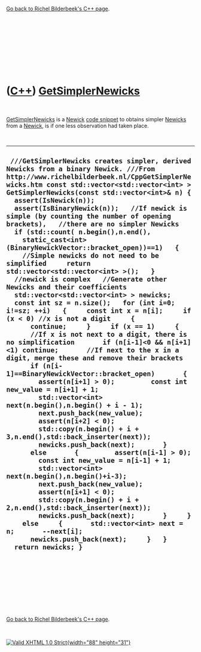

[Go back to Richel Bilderbeek's C++ page](Cpp.htm).

 

 

 

 

 

([C++](Cpp.htm)) [GetSimplerNewicks](CppGetSimplerNewicks.htm)
==============================================================

 

[GetSimplerNewicks](CppGetSimplerNewicks.htm) is a
[Newick](CppNewick.htm) [code snippet](CppCodeSnippets.htm) to obtains
simpler [Newicks](CppNewick.htm) from a [Newick](CppNewick.htm), is if
one less observation had taken place.

 

  --------------------------------------------------------------------------------------------------------------------------------------------------------------------------------------------------------------------------------------------------------------------------------------------------------------------------------------------------------------------------------------------------------------------------------------------------------------------------------------------------------------------------------------------------------------------------------------------------------------------------------------------------------------------------------------------------------------------------------------------------------------------------------------------------------------------------------------------------------------------------------------------------------------------------------------------------------------------------------------------------------------------------------------------------------------------------------------------------------------------------------------------------------------------------------------------------------------------------------------------------------------------------------------------------------------------------------------------------------------------------------------------------------------------------------------------------------------------------------------------------------------------------------------------------------------------------------------------------------------------------------------------------------------------------------------------------------------------------------------------------------------------------------------------------------------------------------------------------------------------------------------------------------------------------------------
  ` ///GetSimplerNewicks creates simpler, derived Newicks from a binary Newick. ///From http://www.richelbilderbeek.nl/CppGetSimplerNewicks.htm const std::vector<std::vector<int> > GetSimplerNewicks(const std::vector<int>& n) {   assert(IsNewick(n));   assert(IsBinaryNewick(n));   //If newick is simple (by counting the number of opening brackets),   //there are no simpler Newicks   if (std::count( n.begin(),n.end(),     static_cast<int>(BinaryNewickVector::bracket_open))==1)   {     //Simple newicks do not need to be simplified     return std::vector<std::vector<int> >();   }   //newick is complex   //Generate other Newicks and their coefficients   std::vector<std::vector<int> > newicks;   const int sz = n.size();   for (int i=0; i!=sz; ++i)   {     const int x = n[i];     if (x < 0) //x is not a digit     {       continue;     }     if (x == 1)     {       //If x is not next to a digit, there is no simplification       if (n[i-1]<0 && n[i+1]<1) continue;       //If next to the x in a digit, merge these and remove their brackets       if (n[i-1]==BinaryNewickVector::bracket_open)       {         assert(n[i+1] > 0);         const int new_value = n[i+1] + 1;         std::vector<int> next(n.begin(),n.begin() + i - 1);         next.push_back(new_value);         assert(n[i+2] < 0);         std::copy(n.begin() + i + 3,n.end(),std::back_inserter(next));         newicks.push_back(next);       }       else       {         assert(n[i-1] > 0);         const int new_value = n[i-1] + 1;         std::vector<int> next(n.begin(),n.begin()+i-3);         next.push_back(new_value);         assert(n[i+1] < 0);         std::copy(n.begin() + i + 2,n.end(),std::back_inserter(next));         newicks.push_back(next);       }     }     else     {       std::vector<int> next = n;       --next[i];       newicks.push_back(next);     }   }   return newicks; }`
  --------------------------------------------------------------------------------------------------------------------------------------------------------------------------------------------------------------------------------------------------------------------------------------------------------------------------------------------------------------------------------------------------------------------------------------------------------------------------------------------------------------------------------------------------------------------------------------------------------------------------------------------------------------------------------------------------------------------------------------------------------------------------------------------------------------------------------------------------------------------------------------------------------------------------------------------------------------------------------------------------------------------------------------------------------------------------------------------------------------------------------------------------------------------------------------------------------------------------------------------------------------------------------------------------------------------------------------------------------------------------------------------------------------------------------------------------------------------------------------------------------------------------------------------------------------------------------------------------------------------------------------------------------------------------------------------------------------------------------------------------------------------------------------------------------------------------------------------------------------------------------------------------------------------------------------

 

 

 

 

 

[Go back to Richel Bilderbeek's C++ page](Cpp.htm).



 

[![Valid XHTML 1.0 Strict](valid-xhtml10.png){width="88"
height="31"}](http://validator.w3.org/check?uri=referer)
